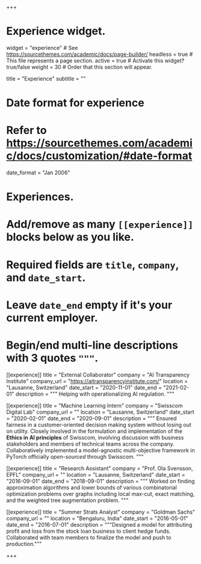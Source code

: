 +++
# Experience widget.
widget = "experience"  # See https://sourcethemes.com/academic/docs/page-builder/
headless = true  # This file represents a page section.
active = true  # Activate this widget? true/false
weight = 30  # Order that this section will appear.

title = "Experience"
subtitle = ""

# Date format for experience
#   Refer to https://sourcethemes.com/academic/docs/customization/#date-format
date_format = "Jan 2006"

# Experiences.
#   Add/remove as many `[[experience]]` blocks below as you like.
#   Required fields are `title`, `company`, and `date_start`.
#   Leave `date_end` empty if it's your current employer.
#   Begin/end multi-line descriptions with 3 quotes `"""`.
[[experience]]
  title = "External Collaborator"
  company = "AI Transparency Institute"
  company_url = "https://aitransparencyinstitute.com/"
  location = "Lausanne, Switzerland"
  date_start = "2020-11-01"
  date_end = "2021-02-01"
  description = """
  Helping with operationalizing AI regulation.
    """

[[experience]]
  title = "Machine Learning Intern"
  company = "Swisscom Digital Lab"
  company_url = ""
  location = "Lausanne, Switzerland"
  date_start = "2020-02-01"
  date_end = "2020-09-01"
  description = """
  Ensured fairness in a customer-oriented decision making system without losing out on utility. Closely involved in the formulation and implementation of the **Ethics in AI principles** of Swisscom, involving discussion with business stakeholders and members of technical teams across the company. Collaboratively implemented a model-agnostic multi-objective framework in PyTorch officially *open-sourced* through Swisscom.
    """

[[experience]]
  title = "Research Assistant"
  company = "Prof. Ola Svensson, EPFL"
  company_url = ""
  location = "Lausanne, Switzerland"
  date_start = "2016-09-01"
  date_end = "2018-09-01"
  description = """
  Worked on finding approximation algorithms and lower bounds of various combinatorial optimization problems over graphs including local max-cut, exact matching, and the weighted tree augmentation problem.
    """

[[experience]]
  title = "Summer Strats Analyst"
  company = "Goldman Sachs"
  company_url = ""
  location = "Bengaluru, India"
  date_start = "2016-05-01"
  date_end = "2016-07-01"
  description = """Designed a model for attributing profit and loss from the stock loan business to client hedge funds. Collaborated with team members to finalize the model and push to production."""

+++
